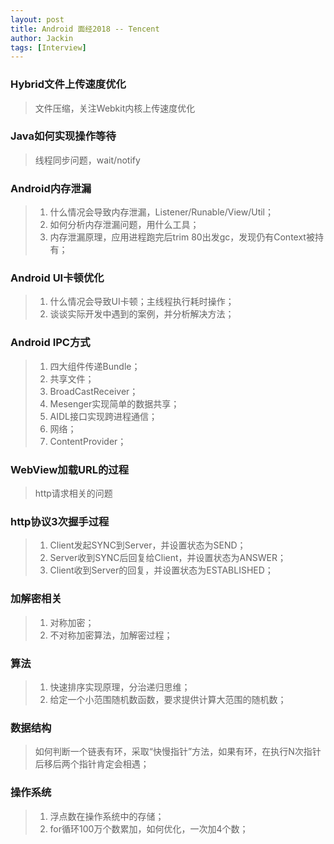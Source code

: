 ```yaml
---
layout: post
title: Android 面经2018 -- Tencent
author: Jackin
tags: [Interview]
---
```


### Hybrid文件上传速度优化
> 文件压缩，关注Webkit内核上传速度优化

### Java如何实现操作等待
> 线程同步问题，wait/notify

### Android内存泄漏
> 1. 什么情况会导致内存泄漏，Listener/Runable/View/Util；
> 2. 如何分析内存泄漏问题，用什么工具；
> 3. 内存泄漏原理，应用进程跑完后trim 80出发gc，发现仍有Context被持有；

### Android UI卡顿优化
> 1. 什么情况会导致UI卡顿；主线程执行耗时操作；
> 2. 谈谈实际开发中遇到的案例，并分析解决方法；

### Android IPC方式
> 1. 四大组件传递Bundle；
> 2. 共享文件；
> 3. BroadCastReceiver；
> 4. Mesenger实现简单的数据共享；
> 5. AIDL接口实现跨进程通信；
> 6. 网络；
> 7. ContentProvider；

### WebView加载URL的过程
> http请求相关的问题

### http协议3次握手过程
> 1. Client发起SYNC到Server，并设置状态为SEND；
> 2. Server收到SYNC后回复给Client，并设置状态为ANSWER；
> 3. Client收到Server的回复，并设置状态为ESTABLISHED；

### 加解密相关
> 1. 对称加密；
> 2. 不对称加密算法，加解密过程；

### 算法
> 1. 快速排序实现原理，分治递归思维；
> 2. 给定一个小范围随机数函数，要求提供计算大范围的随机数；

### 数据结构
> 如何判断一个链表有环，采取“快慢指针”方法，如果有环，在执行N次指针后移后两个指针肯定会相遇；

### 操作系统
> 1. 浮点数在操作系统中的存储；
> 2. for循环100万个数累加，如何优化，一次加4个数；
